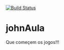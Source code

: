 [![Build Status](https://travis-ci.org/fasbra/johnAula.svg?branch=master)](https://travis-ci.org/fasbra/johnAula)
# johnAula
Que começem os jogos!!!
